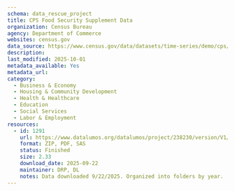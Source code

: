 ```yaml
---
schema: data_rescue_project 
title: CPS Food Security Supplement Data
organization: Census Bureau
agency: Department of Commerce
websites: census.gov
data_source: https://www.census.gov/data/datasets/time-series/demo/cps/cps-supp_cps-repwgt/cps-food-security.2023.html
description: 
last_modified: 2025-10-01
metadata_available: Yes
metadata_url: 
category:
  - Business & Economy 
  - Housing & Community Development 
  - Health & Healthcare 
  - Education 
  - Social Services 
  - Labor & Employment 
resources:
  - id: 1291
    url: https://www.datalumos.org/datalumos/project/238230/version/V1/view
    format: ZIP, PDF, SAS
    status: Finished
    size: 2.33
    download_date: 2025-09-22
    maintainer: DRP, DL
    notes: Data downloaded 9/22/2025. Organized into folders by year.
---
```

